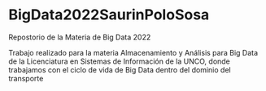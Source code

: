 # BigData2022SaurinPoloSosa
Repostorio de la Materia de Big Data 2022


Trabajo realizado para la materia Almacenamiento y Análisis para Big Data de la Licenciatura en Sistemas de Información de la UNCO, 
donde trabajamos con el ciclo de vida de Big Data dentro del dominio del transporte
